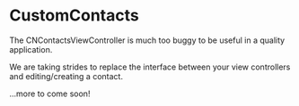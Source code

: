 # CustomContacts

The CNContactsViewController is much too buggy to be useful in a quality application. 

We are taking strides to replace the interface between your view controllers and editing/creating a contact. 

...more to come soon!
